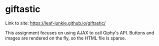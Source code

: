 # giftastic

Link to site: https://leaf-junkie.github.io/giftastic/

This assignment focuses on using AJAX to call Giphy's API. Buttons and images are rendered on the fly, so the HTML file is sparse.  
